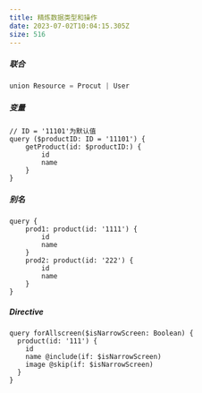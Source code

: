 ```yaml
---
title: 精炼数据类型和操作
date: 2023-07-02T10:04:15.305Z
size: 516
---
```

##### 联合

```javascript
union Resource = Procut | User
```

##### 变量

```
// ID = '11101'为默认值
query ($productID: ID = '11101') {
	getProduct(id: $productID:) {
		id 
		name
	}
}
```

##### 别名

```shell
query {
	prod1: product(id: '1111') {
		id
		name
	}
	prod2: product(id: '222') {
		id
		name
	}
}
```

##### Directive

```shell
query forAllscreen($isNarrowScreen: Boolean) {
  product(id: '111') {
    id
    name @include(if: $isNarrowScreen)
    image @skip(if: $isNarrowScreen)
  }
}
```

